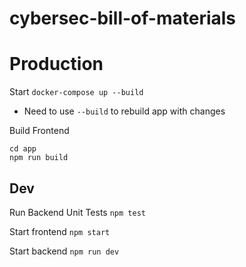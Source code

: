 # cybersec-bill-of-materials

# Production

Start
`docker-compose up --build`
- Need to use `--build` to rebuild app with changes

Build Frontend

```
cd app
npm run build
```

## Dev

Run Backend Unit Tests
`npm test`

Start frontend
`npm start`

Start backend `npm run dev`